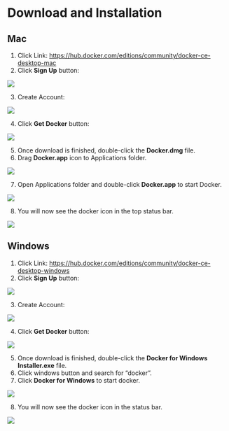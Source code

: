 # **Download and Installation**

## Mac

1. Click Link: https://hub.docker.com/editions/community/docker-ce-desktop-mac
2. Click **Sign Up** button: 
 
![](https://images.viblo.asia/7f0e760d-d43d-4333-9276-14b6aad2967c.png)

3. Create Account:

![](https://images.viblo.asia/bc9124e8-9880-47fe-9717-897f17166085.png)

4. Click **Get Docker** button:

![](https://images.viblo.asia/14188b9e-22d3-476e-9991-2879a6ebe063.png)

5. Once download is finished, double-click the **Docker.dmg** file.
6. Drag **Docker.app** icon to Applications folder.

![](https://images.viblo.asia/6fb51406-efa0-4a21-8f44-5d6ae8bc783c.png)

7. Open Applications folder and double-click **Docker.app** to start Docker.

![](https://images.viblo.asia/6e4f3246-8fdf-4b2e-bd67-0a7a7212a37c.png)

8. You will now see the docker icon in the top status bar.

![](https://images.viblo.asia/b228b0cb-908d-48db-bb78-ada7500ab67b.png)


## Windows

1. Click Link: https://hub.docker.com/editions/community/docker-ce-desktop-windows
2. Click **Sign Up** button: 

![](https://images.viblo.asia/e39312bc-02e4-4a7d-9e4f-4cc8a8660e36.png)

3. Create Account:

![](https://images.viblo.asia/264f4d13-1bf9-45e5-9978-67952ecd5bf2.png)

4. Click **Get Docker** button:

![](https://images.viblo.asia/05dff5ca-2aba-4c1f-9657-cd495c80b550.png)

5. Once download is finished, double-click the **Docker for Windows Installer.exe** file.
6. Click windows button and search for “docker”.
7. Click **Docker for Windows** to start docker.

![](https://images.viblo.asia/5cdfd974-f81d-4c69-ab35-98eac2c84b5e.png)

8. You will now see the docker icon in the status bar.

![](https://images.viblo.asia/ce415922-3498-4eec-bbf8-d1be59d92b9f.png)